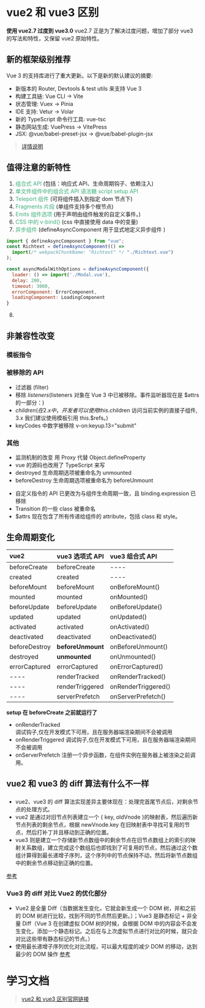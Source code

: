 # vue2 和 vue3 区别

**使用 vue2.7 过度到 vue3.0**
vue2.7 正是为了解决过度问题，增加了部分 vue3 的写法和特性，又保留 vue2 原始特性。

## 新的框架级别推荐

Vue 3 的支持库进行了重大更新。以下是新的默认建议的摘要:

- 新版本的 Router, Devtools & test utils 来支持 Vue 3
- 构建工具链: Vue CLI -> Vite
- 状态管理: Vuex -> Pinia
- IDE 支持: Vetur -> Volar
- 新的 TypeScript 命令行工具: vue-tsc
- 静态网站生成: VuePress -> VitePress
- JSX: @vue/babel-preset-jsx -> @vue/babel-plugin-jsx

> [详情说明](https://v3-migration.vuejs.org/recommendations.html)

## 值得注意的新特性

1. <font color="#3eaf7c">组合式 API</font> (包括：响应式 API、生命周期钩子、依赖注入)
2. <font color="#3eaf7c">单文件组件中的组合式 API 语法糖 script setup API</font>
3. <font color="#3eaf7c">Teleport 组件</font> (可将组件插入到指定 dom 节点下)
4. <font color="#3eaf7c">Fragments 片段</font> (单组件支持多个根节点)
5. <font color="#3eaf7c">Emits 组件选项</font> (用于声明由组件触发的自定义事件。)
6. <font color="#3eaf7c">CSS 中的 v-bind()</font> (css 中直接使用 data 中的变量)
7. <font color="#3eaf7c">异步组件</font> (defineAsyncComponent 用于显式地定义异步组件 )

```js
import { defineAsyncComponent } from "vue";
const Richtext = defineAsyncComponent(() =>
  import(/* webpackChunkName: "Richtext" */ "./Richtext.vue")
);

const asyncModalWithOptions = defineAsyncComponent({
  loader: () => import('./Modal.vue'),
  delay: 200,
  timeout: 3000,
  errorComponent: ErrorComponent,
  loadingComponent: LoadingComponent
}
```

8.

## 非兼容性改变

### 模板指令

### 被移除的 API

- 过滤器 (filter)
- 移除 $listeners ($listeners 对象在 Vue 3 中已被移除。事件监听器现在是 $attrs 的一部分：)
- $children (在 2.x 中，开发者可以使用 this.$children 访问当前实例的直接子组件, 3.x 我们建议使用模板引用 this.$refs。)
- keyCodes 中数字被移除 v-on:keyup.13="submit"

### 其他

- 监测机制的改变 用 Proxy 代替 Object.defineProperty
- vue 的源码也改用了 TypeScript 来写
- destroyed 生命周期选项被重命名为 unmounted
- beforeDestroy 生命周期选项被重命名为 beforeUnmount

* 自定义指令的 API 已更改为与组件生命周期一致，且 binding.expression 已移除
* Transition 的一些 class 被重命名
* $attrs 现在包含了所有传递给组件的 attribute，包括 class 和 style。

## 生命周期变化

| vue2          | vue3 选项式 API   | vue3 组合式 API     |
| :------------ | :---------------- | :------------------ |
| beforeCreate  | beforeCreate      | ----                |
| created       | created           | ----                |
| beforeMount   | beforeMount       | onBeforeMount()     |
| mounted       | mounted           | onMounted()         |
| beforeUpdate  | beforeUpdate      | onBeforeUpdate()    |
| updated       | updated           | onUpdated()         |
| activated     | activated         | onActivated()       |
| deactivated   | deactivated       | onDeactivated()     |
| beforeDestroy | **beforeUnmount** | onBeforeUnmount()   |
| destroyed     | **unmounted**     | onUnmounted()       |
| errorCaptured | errorCaptured     | onErrorCaptured()   |
| ----          | renderTracked     | onRenderTracked()   |
| ----          | renderTriggered   | onRenderTriggered() |
| ----          | serverPrefetch    | onServerPrefetch()  |

**setup 在 beforeCreate 之前就运行了**

- onRenderTracked  
  调试钩子,仅在开发模式下可用，且在服务器端渲染期间不会被调用
- onRenderTriggered
  调试钩子,仅在开发模式下可用，且在服务器端渲染期间不会被调用
- onServerPrefetch
  注册一个异步函数，在组件实例在服务器上被渲染之前调用。

## vue2 和 vue3 的 diff 算法有什么不一样

###

- vue2、vue3 的 diff 算法实现差异主要体现在：处理完首尾节点后，对剩余节点的处理方式。
- vue2 是通过对旧节点列表建立一个 { key, oldVnode }的映射表，然后遍历新节点列表的剩余节点，根据 newVnode.key 在旧映射表中寻找可复用的节点，然后打补丁并且移动到正确的位置。
- vue3 则是建立一个存储新节点数组中的剩余节点在旧节点数组上的索引的映射关系数组，建立完成这个数组后也即找到了可复用的节点，然后通过这个数组计算得到最长递增子序列，这个序列中的节点保持不动，然后将新节点数组中的剩余节点移动到正确的位置。

[参考](https://segmentfault.com/a/1190000042586883)

### Vue3 的 diff 对比 Vue2 的优化部分

- Vue2 是全量 Diff（当数据发生变化，它就会新生成一个 DOM 树，并和之前的 DOM 树进行比较，找到不同的节点然后更新。）；Vue3 是静态标记 + 非全量 Diff（Vue 3 在创建虚拟 DOM 树的时候，会根据 DOM 中的内容会不会发生变化，添加一个静态标记。之后在与上次虚拟节点进行对比的时候，就只会对比这些带有静态标记的节点。）
- 使用最长递增子序列优化对比流程，可以最大程度的减少 DOM 的移动，达到最少的 DOM 操作
  [参考](https://blog.csdn.net/weixin_44730897/article/details/127302438)

# 学习文档

> [vue2 和 vue3 区别官网链接](https://v3-migration.vuejs.org/)
